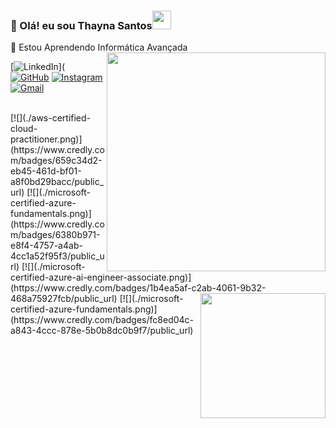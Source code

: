 ### 👤 Olá! eu sou Thayna Santos<img src="https://raw.githubusercontent.com/iampavangandhi/iampavangandhi/master/gifs/Hi.gif" width="30px">
🌱 Estou Aprendendo Informática Avançada
<img align="right" height="350em" src="https://i.pinimg.com/originals/4f/d0/c0/4fd0c049c173c9beb5a0101a84deb6f9.gif">


[![LinkedIn](https://img.shields.io/badge/LinkedIn-0077B5?style=for-the-badge&logo=linkedin&logoColor=white)](
[![GitHub](https://img.shields.io/badge/github-%23121011.svg?style=for-the-badge&logo=github&logoColor=white)](https://github.com/thaynasantosss)
[![Instagram](https://img.shields.io/badge/Instagram-E4405F?style=for-the-badge&logo=instagram&logoColor=white)](https://instagram.com/thayna.santosss_?igshid=YmMyMTA2M2Y=)
[![Gmail](https://img.shields.io/badge/-Gmail-0078D4?style=flat-square&logo=microsoft-Gmail&logoColor=whitelink=mailto:thayna.2015.09@gmail.com)](thayna.2015.09@gmail.com)



</div>

<br>
[![](./aws-certified-cloud-practitioner.png)](https://www.credly.com/badges/659c34d2-eb45-461d-bf01-a8f0bd29bacc/public_url) [![](./microsoft-certified-azure-fundamentals.png)](https://www.credly.com/badges/6380b971-e8f4-4757-a4ab-4cc1a52f95f3/public_url) [![](./microsoft-certified-azure-ai-engineer-associate.png)](https://www.credly.com/badges/1b4ea5af-c2ab-4061-9b32-468a75927fcb/public_url)

 
   <img src="https://gifdb.com/images/file/valorant-agent-reyna-sticker-455r2w4o8k1y5d1g.gif" height="200" align="right">
[![](./microsoft-certified-azure-fundamentals.png)](https://www.credly.com/badges/fc8ed04c-a843-4ccc-878e-5b0b8dc0b9f7/public_url)
<!-- - Microsoft Certified: [⭐ Azure Fundamentals](https://learn.microsoft.com/media/learn/certification/badges/microsoft-certified-fundamentals-badge.svg?branch=main)
<!---
thaynasantosss/thaynasantosss is a ✨ special ✨ repository because its `README.md` (this file) appears on your GitHub profile.
You can click the Preview link to take a look at your changes.
--->
